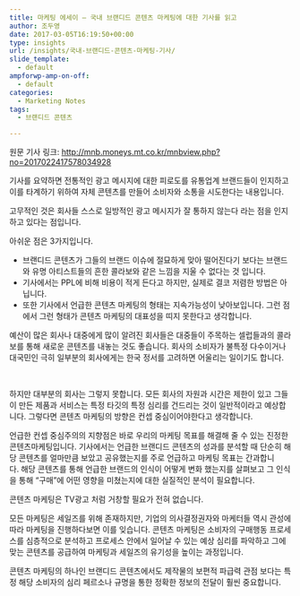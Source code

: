 ```yaml
---
title: 마케팅 에세이 – 국내 브랜디드 콘텐츠 마케팅에 대한 기사를 읽고
author: 조두영
date: 2017-03-05T16:19:50+00:00
type: insights
url: /insights/국내-브랜디드-콘텐츠-마케팅-기사/
slide_template:
  - default
ampforwp-amp-on-off:
  - default
categories:
  - Marketing Notes
tags:
  - 브랜디드 콘텐츠

---
```

원문 기사 링크: http://mnb.moneys.mt.co.kr/mnbview.php?no=2017022417578034928

기사를 요약하면 전통적인 광고 메시지에 대한 피로도를 유통업계 브랜드들이 인지하고 이를 타계하기 위하여 자체 콘텐츠를 만들어 소비자와 소통을 시도한다는 내용입니다.

고무적인 것은 회사들 스스로 일방적인 광고 메시지가 잘 통하지 않는다 라는 점을 인지하고 있다는 점입니다.

아쉬운 점은 3가지입니다.

  * 브랜디드 콘텐츠가 그들의 브랜드 이슈에 절묘하게 맞아 떨어진다기 보다는 브랜드와 유명 아티스트들의 흔한 콜라보와 같은 느낌을 지울 수 없다는 것 입니다.
  * 기사에서는 PPL에 비해 비용이 적게 든다고 하지만, 실제로 결코 저렴한 방법은 아닙니다.
  * 또한 기사에서 언급한 콘텐츠 마케팅의 형태는 지속가능성이 낮아보입니다. 그런 점에서 그런 형태가 콘텐츠 마케팅의 대표성을 띠지 못한다고 생각합니다.

예산이 많은 회사나 대중에게 많이 알려진 회사들은 대중들이 주목하는 셀럽들과의 콜라보를 통해 새로운 콘텐츠를 내놓는 것도 좋습니다. 회사의 소비자가 불특정 다수이거나 대국민인 극히 일부분의 회사에게는 한국 정서를 고려하면 어울리는 일이기도 합니다.

&nbsp;

하지만 대부분의 회사는 그렇지 못합니다. 모든 회사의 자원과 시간은 제한이 있고 그들이 만든 제품과 서비스는 특정 타깃의 특정 심리를 건드리는 것이 일반적이라고 예상합니다. 그렇다면 콘텐츠 마케팅의 방향은 컨셉 중심이어야한다고 생각합니다.

언급한 컨셉 중심주의의 지향점은 바로 우리의 마케팅 목표를 해결해 줄 수 있는 진정한 콘텐츠마케팅입니다. 기사에서는 언급한 브랜디드 콘텐츠의 성과를 분석할 때 단순히 해당 콘텐츠를 얼마만큼 보았고 공유했는지를 주로 언급하고 마케팅 목표는 간과합니다. 해당 콘텐츠를 통해 언급한 브랜드의 인식이 어떻게 변화 했는지를 살펴보고 그 인식을 통해 &#8220;구매&#8221;에 어떤 영향을 미쳤는지에 대한 실질적인 분석이 필요합니다.

콘텐츠 마케팅은 TV광고 처럼 거창할 필요가 전혀 없습니다.

모든 마케팅은 세일즈를 위해 존재하지만, 기업의 의사결정권자와 마케터들 역시 관성에 따라 마케팅을 진행하다보면 이를 잊습니다. 콘텐츠 마케팅은 소비자의 구매행동 프로세스를 심층적으로 분석하고 프로세스 안에서 일어날 수 있는 예상 심리를 파악하고 그에 맞는 콘텐츠를 공급하여 마케팅과 세일즈의 유기성을 높이는 과정입니다.

콘텐츠 마케팅의 하나인 브랜디드 콘텐츠에서도 제작물의 보편적 파급력 관점 보다는 특정 해당 소비자의 심리 페르소나 규명을 통한 정확한 정보의 전달이 훨씬 중요합니다.
